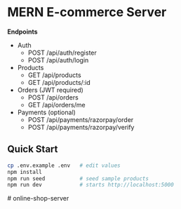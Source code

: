 # MERN E-commerce Server

**Endpoints**
- Auth
  - POST /api/auth/register
  - POST /api/auth/login
- Products
  - GET /api/products
  - GET /api/products/:id
- Orders (JWT required)
  - POST /api/orders
  - GET /api/orders/me
- Payments (optional)
  - POST /api/payments/razorpay/order
  - POST /api/payments/razorpay/verify

## Quick Start
```bash
cp .env.example .env   # edit values
npm install
npm run seed           # seed sample products
npm run dev            # starts http://localhost:5000
```
#   o n l i n e - s h o p - s e r v e r  
 